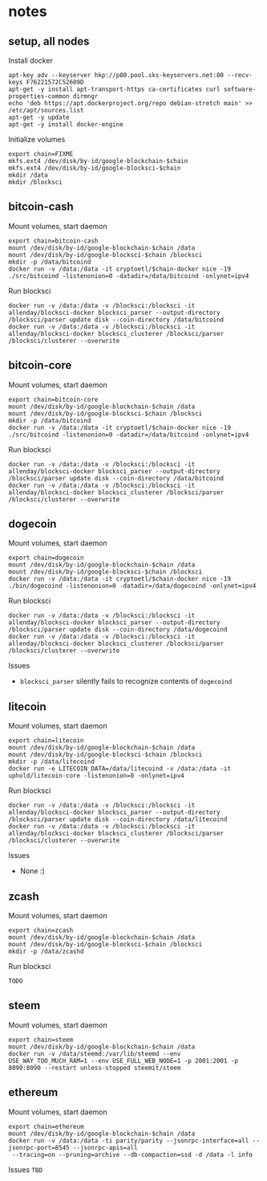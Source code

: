 # notes

## setup, all nodes

Install docker
```
apt-key adv --keyserver hkp://p80.pool.sks-keyservers.net:80 --recv-keys F76221572C52609D
apt-get -y install apt-transport-https ca-certificates curl software-properties-common dirmngr
echo 'deb https://apt.dockerproject.org/repo debian-stretch main' >> /etc/apt/sources.list
apt-get -y update
apt-get -y install docker-engine
```
Initialize volumes
```
export chain=FIXME
mkfs.ext4 /dev/disk/by-id/google-blockchain-$chain
mkfs.ext4 /dev/disk/by-id/google-blocksci-$chain
mkdir /data
mkdir /blocksci
```

## bitcoin-cash
Mount volumes, start daemon
```
export chain=bitcoin-cash
mount /dev/disk/by-id/google-blockchain-$chain /data
mount /dev/disk/by-id/google-blocksci-$chain /blocksci
mkdir -p /data/bitcoind
docker run -v /data:/data -it cryptoetl/$chain-docker nice -19 ./src/bitcoind -listenonion=0 -datadir=/data/bitcoind -onlynet=ipv4
```
Run blocksci
```
docker run -v /data:/data -v /blocksci:/blocksci -it allenday/blocksci-docker blocksci_parser --output-directory /blocksci/parser update disk --coin-directory /data/bitcoind
docker run -v /data:/data -v /blocksci:/blocksci -it allenday/blocksci-docker blocksci_clusterer /blocksci/parser /blocksci/clusterer --overwrite
```

## bitcoin-core
Mount volumes, start daemon
```
export chain=bitcoin-core
mount /dev/disk/by-id/google-blockchain-$chain /data
mount /dev/disk/by-id/google-blocksci-$chain /blocksci
mkdir -p /data/bitcoind
docker run -v /data:/data -it cryptoetl/$chain-docker nice -19 ./src/bitcoind -listenonion=0 -datadir=/data/bitcoind -onlynet=ipv4
```
Run blocksci
```
docker run -v /data:/data -v /blocksci:/blocksci -it allenday/blocksci-docker blocksci_parser --output-directory /blocksci/parser update disk --coin-directory /data/bitcoind
docker run -v /data:/data -v /blocksci:/blocksci -it allenday/blocksci-docker blocksci_clusterer /blocksci/parser /blocksci/clusterer --overwrite
```

## dogecoin
Mount volumes, start daemon
```
export chain=dogecoin
mount /dev/disk/by-id/google-blockchain-$chain /data
mount /dev/disk/by-id/google-blocksci-$chain /blocksci
docker run -v /data:/data -it cryptoetl/$chain-docker nice -19 ./bin/dogecoind -listenonion=0 -datadir=/data/dogecoind -onlynet=ipv4
```
Run blocksci
```
docker run -v /data:/data -v /blocksci:/blocksci -it allenday/blocksci-docker blocksci_parser --output-directory /blocksci/parser update disk --coin-directory /data/dogecoind
docker run -v /data:/data -v /blocksci:/blocksci -it allenday/blocksci-docker blocksci_clusterer /blocksci/parser /blocksci/clusterer --overwrite
```
Issues
* `blocksci_parser` silently fails to recognize contents of `dogecoind` 

## litecoin
Mount volumes, start daemon
```
export chain=litecoin
mount /dev/disk/by-id/google-blockchain-$chain /data
mount /dev/disk/by-id/google-blocksci-$chain /blocksci
mkdir -p /data/litecoind
docker run -e LITECOIN_DATA=/data/litecoind -v /data:/data -it uphold/litecoin-core -listenonion=0 -onlynet=ipv4 
```
Run blocksci
```
docker run -v /data:/data -v /blocksci:/blocksci -it allenday/blocksci-docker blocksci_parser --output-directory /blocksci/parser update disk --coin-directory /data/litecoind
docker run -v /data:/data -v /blocksci:/blocksci -it allenday/blocksci-docker blocksci_clusterer /blocksci/parser /blocksci/clusterer --overwrite
```
Issues
* None :)

## zcash
Mount volumes, start daemon
```
export chain=zcash
mount /dev/disk/by-id/google-blockchain-$chain /data
mount /dev/disk/by-id/google-blocksci-$chain /blocksci
mkdir -p /data/zcashd
```
Run blocksci
```
TODO
```

## steem
Mount volumes, start daemon
```
export chain=steem
mount /dev/disk/by-id/google-blockchain-$chain /data
docker run -v /data/steemd:/var/lib/steemd --env USE_WAY_TOO_MUCH_RAM=1 --env USE_FULL_WEB_NODE=1 -p 2001:2001 -p 8090:8090 --restart unless-stopped steemit/steem
```

## ethereum
Mount volumes, start daemon
```
export chain=ethereum
mount /dev/disk/by-id/google-blockchain-$chain /data
docker run -v /data:/data -ti parity/parity --jsonrpc-interface=all --jsonrpc-port=8545 --jsonrpc-apis=all
 --tracing=on --pruning=archive --db-compaction=ssd -d /data -l info
 ```
 Issues
 `TBD`
